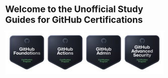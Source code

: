 # Welcome to the Unofficial Study Guides for GitHub Certifications

![GitHub Certifications](./img/certification_badges.png)



